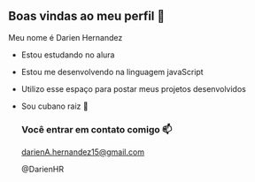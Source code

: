 ## Boas vindas ao meu perfil 🖤
Meu nome é Darien Hernandez
- Estou estudando no alura
- Estou me desenvolvendo na linguagem javaScript
- Utilizo esse espaço para postar meus projetos desenvolvidos
- Sou cubano raiz 🤙

  ### Você entrar em contato comigo 📫

  darienA.hernandez15@gmail.com
  
  @DarienHR
  
